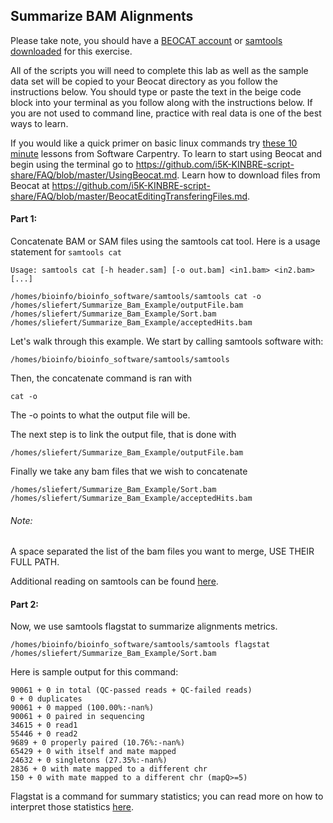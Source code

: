 ## Summarize BAM Alignments

Please take note, you should have a [BEOCAT account](http://support.cis.ksu.edu/BeocatDocs/GettingStarted) or [samtools downloaded](http://sourceforge.net/projects/samtools/files/latest/download) for this exercise.

All of the scripts you will need to complete this lab as well as the sample data set will be copied to your Beocat directory as you follow the instructions below. You should type or paste the text in the beige code block into your terminal as you follow along with the instructions below. If you are not used to command line, practice with real data is one of the best ways to learn.

If you would like a quick primer on basic linux commands try [these 10 minute](http://software-carpentry.org/v4/shell/index.html) lessons from Software Carpentry. To learn to start using Beocat and begin using the terminal go to https://github.com/i5K-KINBRE-script-share/FAQ/blob/master/UsingBeocat.md. Learn how to download files from Beocat at https://github.com/i5K-KINBRE-script-share/FAQ/blob/master/BeocatEditingTransferingFiles.md.

#### Part 1:
Concatenate BAM or SAM files using the samtools cat tool. 
Here is a usage statement for `samtools cat`
```
Usage: samtools cat [-h header.sam] [-o out.bam] <in1.bam> <in2.bam> [...]
```

```
/homes/bioinfo/bioinfo_software/samtools/samtools cat -o /homes/sliefert/Summarize_Bam_Example/outputFile.bam /homes/sliefert/Summarize_Bam_Example/Sort.bam /homes/sliefert/Summarize_Bam_Example/acceptedHits.bam
```

Let's walk through this example.
We start by calling samtools software with:
```
/homes/bioinfo/bioinfo_software/samtools/samtools
```
Then, the concatenate command is ran with
```
cat -o
```
The -o points to what the output file will be.

The next step is to link the output file, that is done with
```
/homes/sliefert/Summarize_Bam_Example/outputFile.bam
```
Finally we take any bam files that we wish to concatenate 
```
/homes/sliefert/Summarize_Bam_Example/Sort.bam  /homes/sliefert/Summarize_Bam_Example/acceptedHits.bam
```
###### Note:
A space separated the list of the bam files you want to merge, USE THEIR FULL PATH.

Additional reading on samtools can be found [here](http://samtools.sourceforge.net/samtools.shtml).


#### Part 2:
Now, we use samtools flagstat to summarize alignments metrics.

```
/homes/bioinfo/bioinfo_software/samtools/samtools flagstat /homes/sliefert/Summarize_Bam_Example/Sort.bam
```
Here is sample output for this command:
```
90061 + 0 in total (QC-passed reads + QC-failed reads)
0 + 0 duplicates
90061 + 0 mapped (100.00%:-nan%)
90061 + 0 paired in sequencing
34615 + 0 read1
55446 + 0 read2
9689 + 0 properly paired (10.76%:-nan%)
65429 + 0 with itself and mate mapped
24632 + 0 singletons (27.35%:-nan%)
2836 + 0 with mate mapped to a different chr
150 + 0 with mate mapped to a different chr (mapQ>=5)
```
Flagstat is a command for summary statistics; you can read more on how to interpret those statistics [here](http://picard.sourceforge.net/explain-flags.html).

